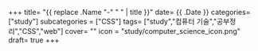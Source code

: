 +++
title= "{{ replace .Name "-" " " | title }}"
date= {{ .Date }}
categories= ["study"]
subcategories = ["CSS"]
tags= ["study","컴퓨터 기술","공부정리","CSS","web"]
cover= ""
icon = "study/computer_science_icon.png"
draft= true
+++
